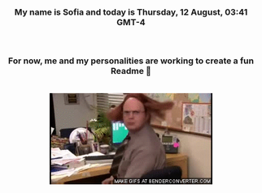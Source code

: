 


<div align="center">
<h3 >My name is Sofia and today is Thursday, 12 August, 03:41 GMT-4</h3><br>
<h3 >For now, me and my personalities are working to create a fun Readme 👋
</h3><br>
<img src='img/dwight.gif' alt='working...'/>
</div>
